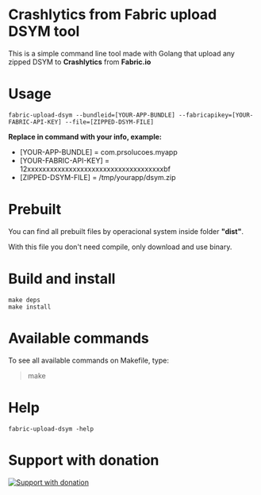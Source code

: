 # Crashlytics from Fabric upload DSYM tool

This is a simple command line tool made with Golang that upload any zipped DSYM to **Crashlytics** from **Fabric.io**

# Usage

```
fabric-upload-dsym --bundleid=[YOUR-APP-BUNDLE] --fabricapikey=[YOUR-FABRIC-API-KEY] --file=[ZIPPED-DSYM-FILE]
```

**Replace in command with your info, example:**  

- [YOUR-APP-BUNDLE] = com.prsolucoes.myapp
- [YOUR-FABRIC-API-KEY] = 12xxxxxxxxxxxxxxxxxxxxxxxxxxxxxxxxxxxxbf
- [ZIPPED-DSYM-FILE] = /tmp/yourapp/dsym.zip

# Prebuilt

You can find all prebuilt files by operacional system inside folder **"dist"**.  

With this file you don't need compile, only download and use binary.  

# Build and install

```
make deps
make install
```

# Available commands

To see all available commands on Makefile, type:
> make  

# Help

```
fabric-upload-dsym -help
```

# Support with donation
[![Support with donation](http://donation.pcoutinho.com/images/donate-button.png)](http://donation.pcoutinho.com/)